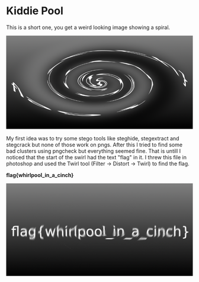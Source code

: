 # Kiddie Pool

This is a short one, you get a weird looking image showing a spiral.

![Source image](kiddie_pool.png)

My first idea was to try some stego tools like steghide, stegextract and stegcrack but none of those work on pngs.
After this I tried to find some bad clusters using pngcheck but everything seemed fine.
That is untill I noticed that the start of the swirl had the text "flag" in it.
I threw this file in photoshop and used the Twirl tool (Filter -> Distort -> Twirl) to find the flag.

**flag{whirlpool_in_a_cinch}**

![Flag](untwirled.png)
